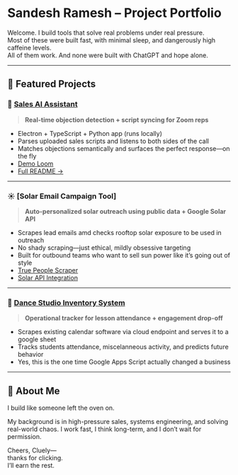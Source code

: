 # Sandesh Ramesh – Project Portfolio

Welcome. I build tools that solve real problems under real pressure.  
Most of these were built fast, with minimal sleep, and dangerously high caffeine levels.  
All of them work. And none were built with ChatGPT and hope alone.

---

## 🔹 Featured Projects

### 🧠 [Sales AI Assistant](https://github.com/SandeshRamesh/CallScriptor.git)

> **Real-time objection detection + script syncing for Zoom reps**

- Electron + TypeScript + Python app (runs locally)
- Parses uploaded sales scripts and listens to both sides of the call
- Matches objections semantically and surfaces the perfect response—on the fly
- [Demo Loom](https://your-loom-link)  
- [Full README →](https://github.com/SandeshRamesh/CallScriptor.git)

---

### ☀️ [Solar Email Campaign Tool]

> **Auto-personalized solar outreach using public data + Google Solar API**

- Scrapes lead emails amd checks rooftop solar exposure to be used in outreach
- No shady scraping—just ethical, mildly obsessive targeting
- Built for outbound teams who want to sell sun power like it’s going out of style
- [True People Scraper](https://github.com/SandeshRamesh/truePeopleScrapper.git)
- [Solar API Integration](https://github.com/SandeshRamesh/solarBuildingInsight.git)

---

### 🎯 [Dance Studio Inventory System](https://github.com/SandeshRamesh/Student-Inventory-Scrapper.git)

> **Operational tracker for lesson attendance + engagement drop-off**

- Scrapes existing calendar software via cloud endpoint and serves it to a google sheet
- Tracks students attendance, miscelanneous activity, and predicts future behavior
- Yes, this is the one time Google Apps Script actually changed a business

---

## 💬 About Me

I build like someone left the oven on.

My background is in high-pressure sales, systems engineering, and solving real-world chaos. I work fast, I think long-term, and I don’t wait for permission.

Cheers, Cluely—  
thanks for clicking.  
I’ll earn the rest.
